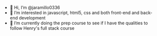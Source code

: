 - 👋 Hi, I’m @jaramillo0336
- 👀 I’m interested in javascript, html5, css and both front-end and back-end development
- 🌱 I’m currently doing the prep course to see if I have the qualities to follow Henry's full stack course

<!---
jaramillo0336/jaramillo0336 is a ✨ special ✨ repository because its `README.md` (this file) appears on your GitHub profile.
You can click the Preview link to take a look at your changes.
--->
